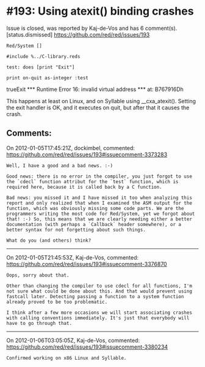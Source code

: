 
#193: Using atexit() binding crashes
================================================================================
Issue is closed, was reported by Kaj-de-Vos and has 6 comment(s).
[status.dismissed]
<https://github.com/red/red/issues/193>

```
Red/System []

#include %../C-library.reds

test: does [print "Exit"]

print on-quit as-integer :test
```

trueExit
**\* Runtime Error 16: invalid virtual address
**\* at: B767916Dh

This happens at least on Linux, and on Syllable using __cxa_atexit(). Setting the exit handler is OK, and it executes on quit, but after that it causes the crash.



Comments:
--------------------------------------------------------------------------------

On 2012-01-05T17:45:21Z, dockimbel, commented:
<https://github.com/red/red/issues/193#issuecomment-3373283>

    Well, I have a good and a bad news. :-)
    
    Good news: there is no error in the compiler, you just forgot to use the `cdecl` function attribut for the `test` function, which is required here, because it is called back by a C function.
    
    Bad news: you missed it and I have missed it too when analyzing this report and only realized that when I examined the ASM output for the function, which was obviously missing some code parts. We are the programmers writing the most code for Red/System, yet we forgot about that! :-) So, this means that we are clearly needing either a better documentation (with perhaps a `Callback` header somewhere), or a better syntax for not forgetting about such things. 
    
    What do you (and others) think?

--------------------------------------------------------------------------------

On 2012-01-05T21:45:53Z, Kaj-de-Vos, commented:
<https://github.com/red/red/issues/193#issuecomment-3376870>

    Oops, sorry about that.
    
    Other than changing the compiler to use cdecl for all functions, I'm not sure what could be done about this. And that would prevent using fastcall later. Detecting passing a function to a system function already proved to be too problematic.
    
    I think after a few more occasions we will start associating crashes with calling conventions immediately. It's just that everybody will have to go through that.

--------------------------------------------------------------------------------

On 2012-01-06T03:05:05Z, Kaj-de-Vos, commented:
<https://github.com/red/red/issues/193#issuecomment-3380234>

    Confirmed working on x86 Linux and Syllable.

